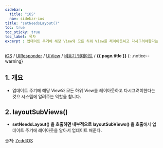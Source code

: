 ```yaml
---
sidebar:
  title: "iOS"
  nav: sidebar-ios
title: "setNeedsLayout()"
toc: true
toc_sticky: true
toc_label: 목차
excerpt : 업데이트 주기에 해당 View와 모든 하위 View를 레이아웃하고 다시그려야한다는 것으 시스템에 알려주는 역할을 합니다.
---
```

[iOS](/ios/) / [UIResponder](/ios/uiresponder/) / [UIView](/ios/uiresponder/uiview/)  / [비동기 업데이트](/ios/uiresponder/uiview/asyncupdate/) / **{{ page.title }}**
{: .notice--warning}

## 1. 개요
- 업데이트 주기에 해당 View와 모든 하위 View를 레이아웃하고 다시그려야한다는 것으 시스템에 알려주는 역할을 합니다.

## 2. layoutSubViews()
* **setNeedsLayout() 을 호출하면 내부적으로 layoutSubViews() 을 호출**해서 업데이트 주기에 레이아웃을 알아서 업데이트 해준다.

출처: [ZeddiOS](https://zeddios.tistory.com/359)
